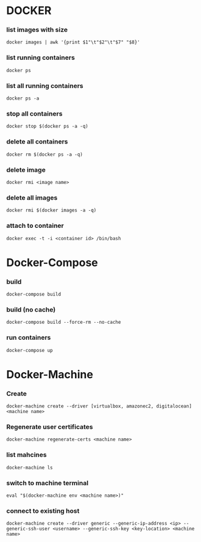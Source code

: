 # DOCKER 

### list images with size
```
docker images | awk '{print $1"\t"$2"\t"$7" "$8}'
```

### list running containers
```
docker ps
```
### list all running containers
```
docker ps -a
```
### stop all containers
```
docker stop $(docker ps -a -q)
```
### delete all containers
```
docker rm $(docker ps -a -q)
```
### delete image
```
docker rmi <image name>

```
### delete all images
```
docker rmi $(docker images -a -q)
```
### attach to container
```
docker exec -t -i <container id> /bin/bash
```

# Docker-Compose
### build
```
docker-compose build
```

### build (no cache)
```
docker-compose build --force-rm --no-cache
```

### run containers
```
docker-compose up
```

# Docker-Machine
### Create
```
docker-machine create --driver [virtualbox, amazonec2, digitalocean] <machine name>
```
### Regenerate user certificates
```
docker-machine regenerate-certs <machine name>
```
### list mahcines
```
docker-machine ls
```
### switch to machine terminal
```
eval "$(docker-machine env <machine name>)"
```
### connect to existing host
```
docker-machine create --driver generic --generic-ip-address <ip> --generic-ssh-user <username> --generic-ssh-key <key-location> <machine name>
```








